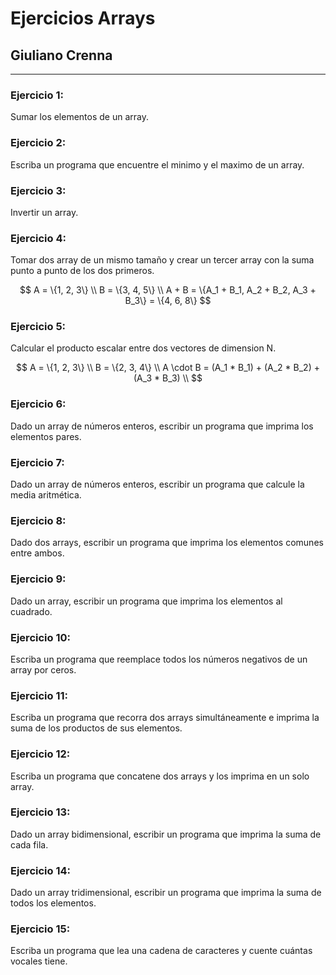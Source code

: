 # Ejercicios Arrays
## Giuliano Crenna
---

### Ejercicio 1: 
Sumar los elementos de un array.

### Ejercicio 2:
Escriba un programa que encuentre el minimo y el maximo de un array.

### Ejercicio 3:
Invertir un array.

### Ejercicio 4:
Tomar dos array de un mismo tamaño y crear un tercer array con la suma punto a punto de los dos primeros.

$$
A = \{1, 2, 3\} \\
B = \{3, 4, 5\} \\
A + B = \{A_1 + B_1, A_2 + B_2, A_3 + B_3\} = \{4, 6, 8\}
$$

### Ejercicio 5:
Calcular el producto escalar entre dos vectores de dimension N.

$$
A = \{1, 2, 3\} \\
B = \{2, 3, 4\} \\
A \cdot B = (A_1 * B_1) + (A_2 * B_2) + (A_3 * B_3) \\
$$

### Ejercicio 6:  
Dado un array de números enteros, escribir un programa que imprima los elementos pares.

### Ejercicio 7:  
Dado un array de números enteros, escribir un programa que calcule la media aritmética.

### Ejercicio 8:  
Dado dos arrays, escribir un programa que imprima los elementos comunes entre ambos.

### Ejercicio 9:  
Dado un array, escribir un programa que imprima los elementos al cuadrado.

### Ejercicio 10:  
Escriba un programa que reemplace todos los números negativos de un array por ceros.

### Ejercicio 11:  
Escriba un programa que recorra dos arrays simultáneamente e imprima la suma de los productos de sus elementos.

### Ejercicio 12:  
Escriba un programa que concatene dos arrays y los imprima en un solo array.

### Ejercicio 13:  
Dado un array bidimensional, escribir un programa que imprima la suma de cada fila.

### Ejercicio 14:  
Dado un array tridimensional, escribir un programa que imprima la suma de todos los elementos.

### Ejercicio 15:  
Escriba un programa que lea una cadena de caracteres y cuente cuántas vocales tiene.

